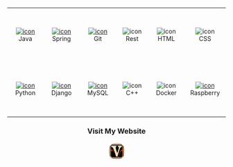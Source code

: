 <table align="center">
    <tr>
        <td align="center" width="96" height="120">
            <a href="https://dev.java/">
            <img src="https://techstack-generator.vercel.app/java-icon.svg" alt="icon" width="60" height="60" />
            </a>
        <br>Java
        </td>
        <td align="center" width="96">
            <a href="https://spring.io/">
            <img src="https://www.vectorlogo.zone/logos/springio/springio-icon.svg" alt="icon" width="58" height="58" />
            </a>
        <br>Spring
        </td>
        <td align="center" width="96">
            <a href="https://git-scm.com/">
            <img src="https://www.vectorlogo.zone/logos/git-scm/git-scm-icon.svg" alt="icon" width="60" height="60" />
            </a>
        <br>Git
        </td>
        <td align="center" width="96">
            <img src="https://techstack-generator.vercel.app/restapi-icon.svg" alt="icon" width="60" height="60" />
        <br>Rest
        </td>
        <td align="center" width="96">
            <img src="https://www.vectorlogo.zone/logos/w3_html5/w3_html5-icon.svg" alt="icon" width="60" height="60" />
        <br>HTML
        </td>
        <td align="center" width="96">
            <img src="https://www.vectorlogo.zone/logos/w3_css/w3_css-icon.svg" alt="icon" width="59" height="59" />
        <br>CSS
        </td>
    </tr>
    <tr>
        <td align="center" width="96" height="120">
            <a href="https://www.python.org">
            <img src="https://techstack-generator.vercel.app/python-icon.svg" alt="icon" width="60" height="60" />
            </a>
        <br>Python
        </td>
        <td align="center" width="96">
            <a href="https://www.djangoproject.com/">
            <img src="https://techstack-generator.vercel.app/django-icon.svg" alt="icon" width="58" height="58" />
            </a>
        <br>Django
        </td>
        <td align="center" width="96">
            <a href="https://www.mysql.com/">
            <img src="https://techstack-generator.vercel.app/mysql-icon.svg" alt="icon" width="55" height="55" />
            </a>
        <br>MySQL
        </td>
        <td align="center" width="96">
            <img src="https://techstack-generator.vercel.app/cpp-icon.svg" alt="icon" width="60" height="60" />
        <br>C++
        </td>
        <td align="center" width="96">
            <img src="https://techstack-generator.vercel.app/docker-icon.svg" alt="icon" width="60" height="60" />
        <br>Docker
        </td>
        <td align="center" width="96">
            <a href="https://www.raspberrypi.com/">
            <img src="https://techstack-generator.vercel.app/raspberrypi-icon.svg" alt="icon" width="62" height="62" />
            </a>
        <br>Raspberry
        </td>   
    </tr>
</table>
<div align="center">
    <h3>Visit My Website</h3>
    <a href="https://victoriacorreia.netlify.app/">
        <img src="./website_logo.png" width="39" height="39" style="border-radius:50%;" />
    </a>
</div>
